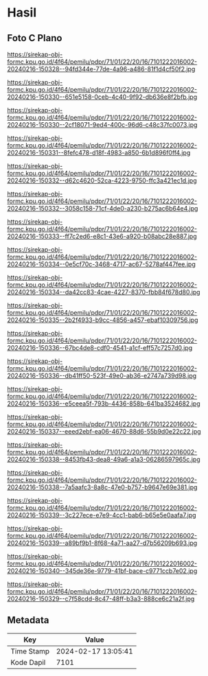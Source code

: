 # Hasil

## Foto C Plano

https://sirekap-obj-formc.kpu.go.id/4f64/pemilu/pdpr/71/01/22/20/16/7101222016002-20240216-150328--94fd344e-77de-4a96-a486-81f1d4cf50f2.jpg

https://sirekap-obj-formc.kpu.go.id/4f64/pemilu/pdpr/71/01/22/20/16/7101222016002-20240216-150330--651e5158-0ceb-4c40-9f92-db636e8f2bfb.jpg

https://sirekap-obj-formc.kpu.go.id/4f64/pemilu/pdpr/71/01/22/20/16/7101222016002-20240216-150330--2cf18071-9ed4-400c-96d6-c48c37fc0073.jpg

https://sirekap-obj-formc.kpu.go.id/4f64/pemilu/pdpr/71/01/22/20/16/7101222016002-20240216-150331--8fefc478-d18f-4983-a850-6b1d896f0ff4.jpg

https://sirekap-obj-formc.kpu.go.id/4f64/pemilu/pdpr/71/01/22/20/16/7101222016002-20240216-150332--d62c4620-52ca-4223-9750-ffc3a421ec1d.jpg

https://sirekap-obj-formc.kpu.go.id/4f64/pemilu/pdpr/71/01/22/20/16/7101222016002-20240216-150332--3058c158-71cf-4de0-a230-b275ac6b64e4.jpg

https://sirekap-obj-formc.kpu.go.id/4f64/pemilu/pdpr/71/01/22/20/16/7101222016002-20240216-150333--ff7c2ed6-e8c1-43e6-a920-b08abc28e887.jpg

https://sirekap-obj-formc.kpu.go.id/4f64/pemilu/pdpr/71/01/22/20/16/7101222016002-20240216-150334--0e5cf70c-3468-4717-ac67-5278af447fee.jpg

https://sirekap-obj-formc.kpu.go.id/4f64/pemilu/pdpr/71/01/22/20/16/7101222016002-20240216-150334--da42cc83-4cae-4227-8370-fbb84f678d80.jpg

https://sirekap-obj-formc.kpu.go.id/4f64/pemilu/pdpr/71/01/22/20/16/7101222016002-20240216-150335--2b2f4933-b9cc-4856-a457-ebaf10309756.jpg

https://sirekap-obj-formc.kpu.go.id/4f64/pemilu/pdpr/71/01/22/20/16/7101222016002-20240216-150336--67bc4de8-cdf0-4541-a1cf-eff57c7257d0.jpg

https://sirekap-obj-formc.kpu.go.id/4f64/pemilu/pdpr/71/01/22/20/16/7101222016002-20240216-150336--db41ff50-523f-49e0-ab36-e2747a739d98.jpg

https://sirekap-obj-formc.kpu.go.id/4f64/pemilu/pdpr/71/01/22/20/16/7101222016002-20240216-150336--e5ceea5f-793b-4436-858b-641ba3524682.jpg

https://sirekap-obj-formc.kpu.go.id/4f64/pemilu/pdpr/71/01/22/20/16/7101222016002-20240216-150337--eeed2ebf-ea06-4670-88d6-55b9d0e22c22.jpg

https://sirekap-obj-formc.kpu.go.id/4f64/pemilu/pdpr/71/01/22/20/16/7101222016002-20240216-150338--8453fb43-dea8-49a6-a1a3-06286597965c.jpg

https://sirekap-obj-formc.kpu.go.id/4f64/pemilu/pdpr/71/01/22/20/16/7101222016002-20240216-150338--7a5aafc3-8a8c-47e0-b757-b9647e69e381.jpg

https://sirekap-obj-formc.kpu.go.id/4f64/pemilu/pdpr/71/01/22/20/16/7101222016002-20240216-150339--3c227ece-e7e9-4cc1-bab6-b65e5e0aafa7.jpg

https://sirekap-obj-formc.kpu.go.id/4f64/pemilu/pdpr/71/01/22/20/16/7101222016002-20240216-150339--a89bf9b1-8f68-4a71-aa27-d7b56209b693.jpg

https://sirekap-obj-formc.kpu.go.id/4f64/pemilu/pdpr/71/01/22/20/16/7101222016002-20240216-150340--345de36e-9779-41bf-bace-c9771ccb7e02.jpg

https://sirekap-obj-formc.kpu.go.id/4f64/pemilu/pdpr/71/01/22/20/16/7101222016002-20240216-150329--c7f58cdd-8c47-48ff-b3a3-888ce6c21a2f.jpg


## Metadata

| Key        | Value               |
| ---------- | ------------------- |
| Time Stamp | 2024-02-17 13:05:41 |
| Kode Dapil | 7101                |




